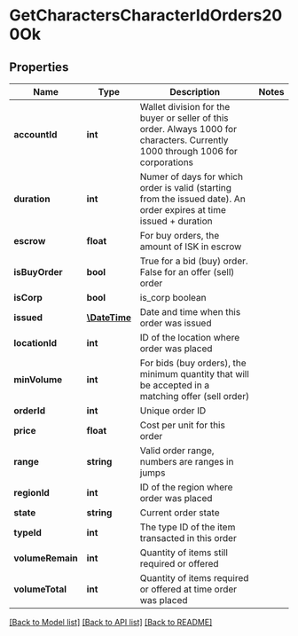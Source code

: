 # GetCharactersCharacterIdOrders200Ok

## Properties
Name | Type | Description | Notes
------------ | ------------- | ------------- | -------------
**accountId** | **int** | Wallet division for the buyer or seller of this order. Always 1000 for characters. Currently 1000 through 1006 for corporations | 
**duration** | **int** | Numer of days for which order is valid (starting from the issued date). An order expires at time issued + duration | 
**escrow** | **float** | For buy orders, the amount of ISK in escrow | 
**isBuyOrder** | **bool** | True for a bid (buy) order. False for an offer (sell) order | 
**isCorp** | **bool** | is_corp boolean | 
**issued** | [**\DateTime**](\DateTime.md) | Date and time when this order was issued | 
**locationId** | **int** | ID of the location where order was placed | 
**minVolume** | **int** | For bids (buy orders), the minimum quantity that will be accepted in a matching offer (sell order) | 
**orderId** | **int** | Unique order ID | 
**price** | **float** | Cost per unit for this order | 
**range** | **string** | Valid order range, numbers are ranges in jumps | 
**regionId** | **int** | ID of the region where order was placed | 
**state** | **string** | Current order state | 
**typeId** | **int** | The type ID of the item transacted in this order | 
**volumeRemain** | **int** | Quantity of items still required or offered | 
**volumeTotal** | **int** | Quantity of items required or offered at time order was placed | 

[[Back to Model list]](../README.md#documentation-for-models) [[Back to API list]](../README.md#documentation-for-api-endpoints) [[Back to README]](../README.md)


